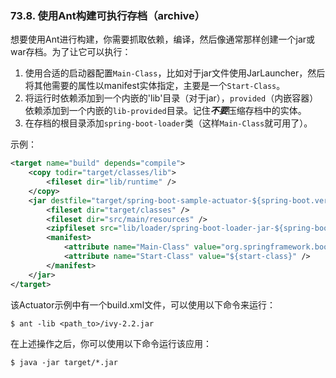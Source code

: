 ### 73.8. 使用Ant构建可执行存档（archive）

想要使用Ant进行构建，你需要抓取依赖，编译，然后像通常那样创建一个jar或war存档。为了让它可以执行：

1. 使用合适的启动器配置`Main-Class`，比如对于jar文件使用JarLauncher，然后将其他需要的属性以manifest实体指定，主要是一个`Start-Class`。
2. 将运行时依赖添加到一个内嵌的'lib'目录（对于jar），`provided`（内嵌容器）依赖添加到一个内嵌的`lib-provided`目录。记住***不要***压缩存档中的实体。
3. 在存档的根目录添加`spring-boot-loader`类（这样`Main-Class`就可用了）。

示例：
```xml
<target name="build" depends="compile">
    <copy todir="target/classes/lib">
        <fileset dir="lib/runtime" />
    </copy>
    <jar destfile="target/spring-boot-sample-actuator-${spring-boot.version}.jar" compress="false">
        <fileset dir="target/classes" />
        <fileset dir="src/main/resources" />
        <zipfileset src="lib/loader/spring-boot-loader-jar-${spring-boot.version}.jar" />
        <manifest>
            <attribute name="Main-Class" value="org.springframework.boot.loader.JarLauncher" />
            <attribute name="Start-Class" value="${start-class}" />
        </manifest>
    </jar>
</target>
```
该Actuator示例中有一个build.xml文件，可以使用以下命令来运行：
```shell
$ ant -lib <path_to>/ivy-2.2.jar
```
在上述操作之后，你可以使用以下命令运行该应用：
```shell
$ java -jar target/*.jar
```
